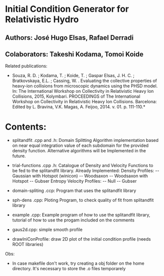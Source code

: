 # Initial Condition Generator for Relativistic Hydro

## Authors: José Hugo Elsas, Rafael Derradi 
## Colaborators: Takeshi Kodama, Tomoi Koide

Related publications: 
   - Souza, R. D. ; Kodama, T. ; Koide, T. ; Gaspar Elsas, J. H. C. ; Bratkovskaya, E.L. ; Cassing, W. .
Evaluating the collective properties of heavy-ion collisions from microscopic dynamics using the PHSD
model. In: The International Workshop on Collectivity in Relativistic Heavy Ion Collisions, 2015,
Kolymbari. PROCEEDINGS of The International Workshop on Collectivity in Relativistic Heavy Ion
Collisions. Barcelona: Edited by L. Bravina, V.K. Magas, A. Feijoo, 2014. v. 01. p. 111-110.* 

# Contents: 

- splitandfit .cpp and .h: Domain Splitting Algorithm implementation based on near equal integration value 
                           of each subdomain for the provided density function. Alternative algorithms will be Implemented in the future.

- trial-functions .cpp .h: Catalogue of Density and Velocity Functions to be fed to the splitandfit library. 
    Already Implemented:
      Density Profiles:
        -- Gaussian with Hotspot (winicon)
        -- Woodsaxon 
        -- Woodsaxon with Hotspot
        -- Gubser Entropy 
      Velocity Profiles:
        -- Null 
        -- Gubser 

- domain-spliting .ccp: Program that uses the splitandfit library

- sph-dens .cpp: Ploting Program, to check quality of fit from splitandfit library

- example .cpp: Example program of how to use the splitandfit library, 
                tutorial of how to use the progam included on the comments

- gaus2d.cpp: simple smooth profile

- drawIniConProfile: draw 2D plot of the initial
  condition profile (needs ROOT libraries)

Obs:

- In case makefile don't work, try creating a obj folder on the home directory. It's necessary to store the .o files temporarely
